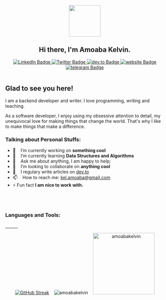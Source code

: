 

<div id="header" align="center">
  <img src="https://media.giphy.com/media/M9gbBd9nbDrOTu1Mqx/giphy.gif" width="100"/><br>
  
  ## Hi there, I'm Amoaba Kelvin.
  <div id="badges">
  <a href="https://www.linkedin.com/in/kelvin-amoaba-851650224">
    <img src="https://img.shields.io/badge/LinkedIn-blue?style=for-the-badge&logo=linkedin&logoColor=white" alt="LinkedIn Badge"/>
  </a>
  <a href="https://twitter.com/kelamoaba">
    <img src="https://img.shields.io/badge/Twitter-blue?style=for-the-badge&logo=twitter&logoColor=white" alt="Twitter Badge"/>
  </a>
  <a href="https://dev.to/amoabakelvin">
    <img src="https://img.shields.io/badge/DEV.TO-black?style=for-the-badge&logo=dev.to&logoColor=white" alt="dev.to Badge"/>
  </a>
  <a href="http://www.kelvinamoaba.me">
    <img src="https://img.shields.io/badge/WEBSITE-greenblue?style=for-the-badge&logo=Google-chrome&logoColor=white" alt="website Badge"/>
  </a>
  <a href="https://t.me/k_moaba">
    <img src="https://img.shields.io/badge/Telegram-blue?style=for-the-badge&logo=telegram&logoColor=white" alt="telegram Badge"/>
  </a>
</div>
</div> 

<br> 
<!-- My Intro --> 

## Glad to see you here!

I am a backend developer and writer. I love programming, writing and teaching.

As a software developer, I enjoy using my obsessive attention to detail, my unequivocal love for making things that change the world. That's why I like to make things that make a difference.

### **Talking about Personal Stuffs:**

- 🔭 &nbsp;&nbsp; I’m currently working on **something cool**
- 🌱 &nbsp;&nbsp; I’m currently learning **Data Structures and Algorithms**
- 💬 &nbsp;&nbsp; Ask me about anything, I am happy to help;
- 👯 &nbsp;&nbsp; I’m looking to collaborate on **anything cool**
- 📝 &nbsp;&nbsp; I regulary write articles on [dev.to](https://dev.to/amoabakelvin)
- 📫 &nbsp;&nbsp; How to reach me: kel.amoaba@gmail.com
- ⚡ Fun fact **I am nice to work with.**

</br>


<!-- Languages and tools section -->
 <br>
<h3 align="left">Languages and Tools:</h3>
<p align="left"> 
    <a href="#"> 
        <img src="https://img.shields.io/badge/Python-14354C?style=for-the-badge&logo=python&logoColor=white" alt="" height=""/> 
    </a>
    <a href="#"> 
        <img src=" 	https://img.shields.io/badge/Django-092E20?style=for-the-badge&logo=django&logoColor=white" alt="" height=""/> 
    </a>
    <a href="#"> 
        <img src=" 	https://img.shields.io/badge/DJANGO REST FRAMEWORK-092E20?style=for-the-badge&logo=django&logoColor=white" alt="" height=""/> 
    </a>
    <a href="#"> 
        <img src="https://img.shields.io/badge/PostgreSQL-316192?style=for-the-badge&logo=postgresql&logoColor=white" alt="" height=""/> 
    </a>
    <a href="#"> 
        <img src="https://img.shields.io/badge/JavaScript-F7DF1E?style=for-the-badge&logo=javascript&logoColor=black" alt="" height=""/> 
    </a>
    <a href="#"> 
        <img src="https://img.shields.io/badge/Shell_Script-121011?style=for-the-badge&logo=gnu-bash&logoColor=white" alt="" height=""/> 
    </a>
    <a href="#"> 
        <img src=" 	https://img.shields.io/badge/HTML5-E34F26?style=for-the-badge&logo=html5&logoColor=white" alt="" height=""/> 
    </a>
    <a href="#"> 
        <img src="https://img.shields.io/badge/CSS3-1572B6?style=for-the-badge&logo=css3&logoColor=white" alt="" height=""/> 
    </a>
    <a href="#"> 
        <img src="https://img.shields.io/badge/Bootstrap-563D7C?style=for-the-badge&logo=bootstrap&logoColor=white" alt="" height=""/> 
    </a>
    <a href="#"> 
        <img src="https://img.shields.io/badge/Linux-FCC624?style=for-the-badge&logo=linux&logoColor=black" alt="" height=""/> 
    </a>
    <a href="#"> 
        <img src="https://img.shields.io/badge/redis-%23DD0031.svg?&style=for-the-badge&logo=redis&logoColor=white" alt="" height=""/> 
    </a>
</p> 

<!-- Streaks, github stat and most used languages. -->
<div align="center"> 

[![GitHub Streak](http://github-readme-streak-stats.herokuapp.com?user=AmoabaKelvin&theme=radical)](https://git.io/streak-stats)
&nbsp;&nbsp;
<img src="https://github-readme-stats.vercel.app/api?username=amoabakelvin&show_icons=true&locale=en" alt="amoabakelvin" />
&nbsp;&nbsp;
<img src="https://github-readme-stats.vercel.app/api/top-langs?username=amoabakelvin&show_icons=true&locale=en&layout=compact" alt="amoabakelvin" height="195px"/>
</div>

<!---
AmoabaKelvin/AmoabaKelvin is a ✨ special ✨ repository because its `README.md` (this file) appears on your GitHub profile.
You can click the Preview link to take a look at your changes.
--->
